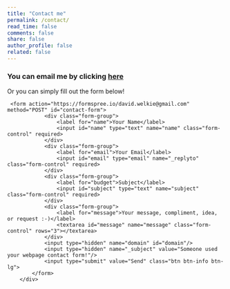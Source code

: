 ```yaml
---
title: "Contact me"
permalink: /contact/
read_time: false
comments: false
share: false
author_profile: false 
related: false
---
```


   <div class="col-sm bg-light text-info font-weight-bold px-5 py-4 rounded shadow">
            <h3 class="text-secondary mb-4 font-weight-light">You can email me by clicking <a href="mailto:david.welkie@gmail.com">here</a></h3>
     Or you can simply fill out the form below!
     
     <form action="https://formspree.io/david.welkie@gmail.com" method="POST" id="contact-form">
                <div class="form-group">
                    <label for="name">Your Name</label>
                    <input id="name" type="text" name="name" class="form-control" required>
                </div>
                <div class="form-group">
                    <label for="email">Your Email</label>
                    <input id="email" type="email" name="_replyto" class="form-control" required>
                </div>
                <div class="form-group">
                    <label for="budget">Subject</label>
                    <input id="subject" type="text" name="subject" class="form-control" required>
                </div>
                <div class="form-group">
                    <label for="message">Your message, compliment, idea, or request :-)</label>
                    <textarea id="message" name="message" class="form-control" rows="3"></textarea>
                </div>
                <input type="hidden" name="domain" id="domain"/>
                <input type="hidden" name="_subject" value="Someone used your webpage contact form!"/>
                <input type="submit" value="Send" class="btn btn-info btn-lg">
            </form>
        </div>

